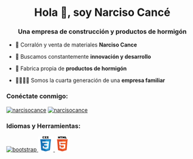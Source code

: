 <h1 align="center">Hola 👋, soy Narciso Cancé</h1>
<h3 align="center">Una empresa de construcción y productos de hormigón</h3>

- 🔭 Corralón y venta de materiales **Narciso Cance**

- 🌱 Buscamos constantemente **innovación y desarrollo**

- 🚧 Fabrica propia de **productos de hormigón**

- 👨‍👩‍👧‍👦 Somos la cuarta generación de una **empresa familiar**

<h3 align="left">Conéctate conmigo:</h3>
<p align="left">
<a href="https://fb.com/narcisocance" target="blank"><img align="center" src= "https://raw.githubusercontent.com/rahuldkjain/github-profile-readme-generator/master/src/images/icons/Social/facebook.svg" alt="narcisocance" height="30" width="40" /></a>
<a href="https://instagram.com/narcisocance" target="blank"><img align="center" src="https://raw.githubusercontent.com/rahuldkjain/github-profile-readme-generator /master/src/images/icons/Social/instagram.svg" alt="narcisocance" height="30" width="40" /></a> </p>


<h3 align="left">Idiomas y Herramientas:</h3>
<p align="left"> <a href="https://getbootstrap.com" target="_blank" rel="noreferrer"> <img src="https://raw.githubusercontent.com/devicons/devicon /master/icons/bootstrap/bootstrap-plain-wordmark.svg" alt="bootstrap" width="40" height="40"/> </a> <a href="https://www.w3schools.com /css/" target="_blank" rel="noreferrer"> <img src="https://raw.githubusercontent.com/devicons/devicon/master/icons/css3/css3-original-wordmark.svg" alt= "css3" width="40" height="40"/> </a> <a href="https://www.w3.org/html/" target="_blank" rel="noreferrer"> <img src="https://raw.githubusercontent.com/devicons/devicon/master/icons/html5/html5-original-wordmark.svg" alt ="html5" width="40" height="40"/> </a> </p>
